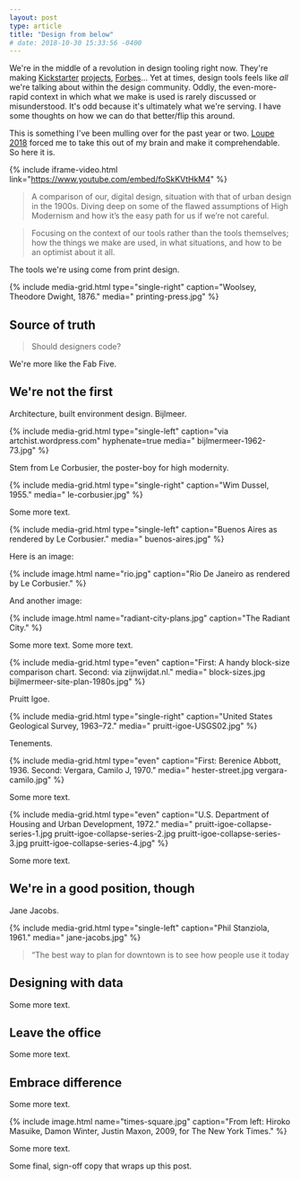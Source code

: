 ```yaml
---
layout: post
type: article
title: "Design from below"
# date: 2018-10-30 15:33:56 -0400
---
```


We're in the middle of a revolution in design tooling right now. They're making [Kickstarter]() [projects](), [Forbes]()... Yet at times, design tools feels like _all_ we're talking about within the design community. Oddly, the even-more-rapid context in which what we make is used is rarely discussed or misunderstood. It's odd because it's ultimately what we're serving. I have some thoughts on how we can do that better/flip this around.

This is something I've been mulling over for the past year or two. [Loupe 2018]() forced me to take this out of my brain and make it comprehendable. So here it is.

{% include iframe-video.html link="https://www.youtube.com/embed/foSkKVtHkM4" %}

> A comparison of our, digital design, situation with that of urban design in the 1900s. Diving deep on some of the flawed assumptions of High Modernism and how it’s the easy path for us if we’re not careful.

> Focusing on the context of our tools rather than the tools themselves; how the things we make are used, in what situations, and how to be an optimist about it all.

<!-- ## The print-design dichotomy -->

The tools we're using come from print design.

{% include media-grid.html
  type="single-right"
  caption="Woolsey, Theodore Dwight, 1876."
  media="
  printing-press.jpg" %}

## Source of truth

> Should designers code?

We're more like the Fab Five.

## We're not the first

Architecture, built environment design. Bijlmeer.

{% include media-grid.html
  type="single-left"
  caption="via artchist.wordpress.com"
  hyphenate=true
  media="
  bijlmermeer-1962-73.jpg" %}

<!-- https://artchist.wordpress.com/2016/02/17/bijlmer-neighbourhood-in-amsterdam/#jp-carousel-871 -->

Stem from Le Corbusier, the poster-boy for high modernity.

{% include media-grid.html
  type="single-right"
  caption="Wim Dussel, 1955."
  media="
  le-corbusier.jpg" %}

Some more text.

{% include media-grid.html
  type="single-left"
  caption="Buenos Aires as rendered by Le Corbusier."
  media="
  buenos-aires.jpg" %}

Here is an image:

{% include image.html name="rio.jpg" caption="Rio De Janeiro as rendered by Le Corbusier." %}

And another image:

{% include image.html name="radiant-city-plans.jpg" caption="The Radiant City." %}

Some more text. Some more text.

{% include media-grid.html
  type="even"
  caption="First: A handy block-size comparison chart. Second: via zijnwijdat.nl."
  media="
  block-sizes.jpg
  bijlmermeer-site-plan-1980s.jpg" %}

Pruitt Igoe.

{% include media-grid.html
  type="single-right"
  caption="United States Geological Survey, 1963–72."
  media="
  pruitt-igoe-USGS02.jpg" %}

Tenements.

{% include media-grid.html
  type="even"
  caption="First: Berenice Abbott, 1936. Second: Vergara, Camilo J, 1970."
  media="
  hester-street.jpg
  vergara-camilo.jpg" %}

Some more text.

{% include media-grid.html
  type="even"
  caption="U.S. Department of Housing and Urban Development, 1972."
  media="
  pruitt-igoe-collapse-series-1.jpg
  pruitt-igoe-collapse-series-2.jpg
  pruitt-igoe-collapse-series-3.jpg
  pruitt-igoe-collapse-series-4.jpg" %}

Some more text.

## We're in a good position, though

Jane Jacobs.

{% include media-grid.html
  type="single-left"
  caption="Phil Stanziola, 1961."
  media="
  jane-jacobs.jpg" %}

> “The best way to plan for downtown is to see how people use it today

## Designing with data
Some more text.

## Leave the office
Some more text.

## Embrace difference
Some more text.

{% include image.html name="times-square.jpg" caption="From left: Hiroko Masuike, Damon Winter, Justin Maxon, 2009, for The New York Times." %}

Some more text.

Some final, sign-off copy that wraps up this post.